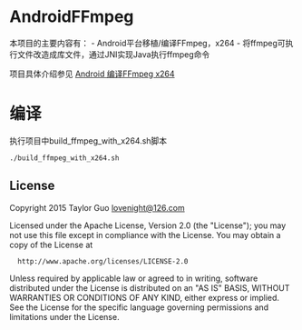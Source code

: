 
# AndroidFFmpeg
本项目的主要内容有：
    - Android平台移植/编译FFmpeg，x264
    - 将ffmpeg可执行文件改造成库文件，通过JNI实现Java执行ffmpeg命令

项目具体介绍参见
[Android 编译FFmpeg x264](http://blog.csdn.net/matrix_laboratory/article/details/56490404)


# 编译
执行项目中build_ffmpeg_with_x264.sh脚本
```
./build_ffmpeg_with_x264.sh
```

## License
Copyright 2015 Taylor Guo <lovenight@126.com>

Licensed under the Apache License, Version 2.0 (the "License");
you may not use this file except in compliance with the License.
You may obtain a copy of the License at

      http://www.apache.org/licenses/LICENSE-2.0

 Unless required by applicable law or agreed to in writing, software
 distributed under the License is distributed on an "AS IS" BASIS,
 WITHOUT WARRANTIES OR CONDITIONS OF ANY KIND, either express or implied.
 See the License for the specific language governing permissions and
 limitations under the License.





